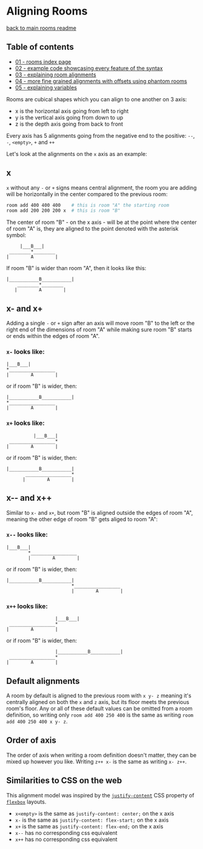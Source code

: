 # Aligning Rooms

[back to main rooms readme](./01-readme.md)

## Table of contents

- [01 - rooms index page](./01-readme.md)
- [02 - example code showcasing every feature of the syntax](./02-example.md)
- [03 - explaining room alignments](./03-aligning-rooms.md)
- [04 - more fine grained alignments with offsets using phantom rooms](./04-offsets.md)
- [05 - explaining variables](./05-variables.md)

Rooms are cubical shapes which you can align to one another on 3 axis:

- x is the horizontal axis going from left to right
- y is the vertical axis going from down to up
- z is the depth axis going from back to front

Every axis has 5 alignments going from the negative end to the positive: `--`, `-`, `<empty>`, `+` and `++`

Let's look at the alignments on the `x` axis as an example:

## x<empty>

`x` without any `-` or `+` signs means central alignment, the room you are adding will be horizontally in the center compared to the previous room:

```sh
room add 400 400 400    # this is room "A" the starting room
room add 200 200 200 x  # this is room "B"
```

The center of room "B" - on the x axis - will be at the point where the center of room "A" is, they are aligned to the point denoted with the asterisk symbol:

```
     |___B___|
 ________*________
|        A        |
```

If room "B" is wider than room "A", then it looks like this:

```
|___________B___________|
    ________*________
   |        A        |
```

## x- and x+

Adding a single `-` or `+` sign after an axis will move room "B" to the left or the right end of the dimensions of room "A" while making sure room "B" starts or ends within the edges of room "A".

### `x-` looks like:

```
|___B___|
*_________________
|        A        |
```

or if room "B" is wider, then:

```
|___________B___________|
*_________________
|        A        |
```

### `x+` looks like:

```
          |___B___|
 _________________*
|        A        |
```

or if room "B" is wider, then:

```
|___________B___________|
       _________________*
      |        A        |
```

## x-- and x++

Similar to `x-` and `x+`, but room "B" is aligned outside the edges of room "A", meaning the other edge of room "B" gets aliged to room "A":

### `x--` looks like:

```
|___B___|
        *_________________
        |        A        |
```

or if room "B" is wider, then:

```
|___________B___________|
                        *_________________
                        |        A        |
```

### `x++` looks like:

```
                  |___B___|
 _________________*
|        A        |
```

or if room "B" is wider, then:

```
                  |___________B___________|
 _________________*
|        A        |
```

## Default alignments

A room by default is aligned to the previous room with `x y- z` meaning it's centrally aligned on both the `x` and `z`
axis, but its floor meets the previous room's floor. Any or all of these default values can be omitted from a room
definition, so writing only `room add 400 250 400` is the same as writing `room add 400 250 400 x y- z`.

## Order of axis

The order of axis when writing a room definition doesn't matter, they can be mixed up however you like. Writing `z++ x-`
is the same as writing `x- z++`.

## Similarities to CSS on the web

This alignment model was inspired by the [`justify-content`](https://developer.mozilla.org/en-US/docs/Web/CSS/justify-content) CSS property of [`flexbox`](https://developer.mozilla.org/en-US/docs/Learn_web_development/Core/CSS_layout/Flexbox) layouts.

- `x<empty>` is the same as `justify-content: center;` on the x axis
- `x-` is the same as `justify-content: flex-start;` on the x axis
- `x+` is the same as `justify-content: flex-end;` on the x axis
- `x--` has no corresponding css equivalent
- `x++` has no corresponding css equivalent
